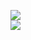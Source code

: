 [![](https://img.shields.io/badge/Made%20With-Github%20Spray-lightgrey.svg?style=for-the-badge&logo=github)](https://github.com/Annihil/github-spray#18694)  
[![](https://i.imgur.com/2DrTn0Z.gif)](https://github.com/Annihil/github-spray)